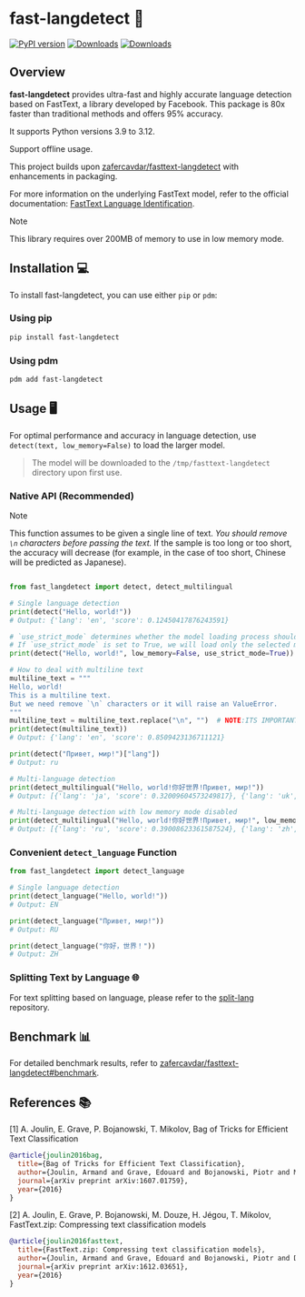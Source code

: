 # fast-langdetect 🚀

[![PyPI version](https://badge.fury.io/py/fast-langdetect.svg)](https://badge.fury.io/py/fast-langdetect)
[![Downloads](https://pepy.tech/badge/fast-langdetect)](https://pepy.tech/project/fast-langdetect)
[![Downloads](https://pepy.tech/badge/fast-langdetect/month)](https://pepy.tech/project/fast-langdetect/)

## Overview

**fast-langdetect** provides ultra-fast and highly accurate language detection based on FastText, a library developed by
Facebook. This package is 80x faster than traditional methods and offers 95% accuracy.

It supports Python versions 3.9 to 3.12.

Support offline usage.

This project builds upon [zafercavdar/fasttext-langdetect](https://github.com/zafercavdar/fasttext-langdetect#benchmark)
with enhancements in packaging.

For more information on the underlying FastText model, refer to the official
documentation: [FastText Language Identification](https://fasttext.cc/docs/en/language-identification.html).

> [!NOTE]
> This library requires over 200MB of memory to use in low memory mode.

## Installation 💻

To install fast-langdetect, you can use either `pip` or `pdm`:

### Using pip

```bash
pip install fast-langdetect
```

### Using pdm

```bash
pdm add fast-langdetect
```

## Usage 🖥️

For optimal performance and accuracy in language detection, use `detect(text, low_memory=False)` to load the larger
model.

> The model will be downloaded to the `/tmp/fasttext-langdetect` directory upon first use.

### Native API (Recommended)

> [!NOTE]
> This function assumes to be given a single line of text. *You should remove `\n` characters before passing the text.*
> If the sample is too long or too short, the accuracy will decrease (for example, in the case of too short, Chinese
> will be predicted as Japanese).

```python

from fast_langdetect import detect, detect_multilingual

# Single language detection
print(detect("Hello, world!"))
# Output: {'lang': 'en', 'score': 0.12450417876243591}

# `use_strict_mode` determines whether the model loading process should enforce strict conditions before using fallback options.
# If `use_strict_mode` is set to True, we will load only the selected model, not the fallback model.
print(detect("Hello, world!", low_memory=False, use_strict_mode=True))

# How to deal with multiline text
multiline_text = """
Hello, world!
This is a multiline text.
But we need remove `\n` characters or it will raise an ValueError.
"""
multiline_text = multiline_text.replace("\n", "")  # NOTE:ITS IMPORTANT TO REMOVE \n CHARACTERS
print(detect(multiline_text))
# Output: {'lang': 'en', 'score': 0.8509423136711121}

print(detect("Привет, мир!")["lang"])
# Output: ru

# Multi-language detection
print(detect_multilingual("Hello, world!你好世界!Привет, мир!"))
# Output: [{'lang': 'ja', 'score': 0.32009604573249817}, {'lang': 'uk', 'score': 0.27781224250793457}, {'lang': 'zh', 'score': 0.17542070150375366}, {'lang': 'sr', 'score': 0.08751443773508072}, {'lang': 'bg', 'score': 0.05222449079155922}]

# Multi-language detection with low memory mode disabled
print(detect_multilingual("Hello, world!你好世界!Привет, мир!", low_memory=False))
# Output: [{'lang': 'ru', 'score': 0.39008623361587524}, {'lang': 'zh', 'score': 0.18235979974269867}, {'lang': 'ja', 'score': 0.08473210036754608}, {'lang': 'sr', 'score': 0.057975586503744125}, {'lang': 'en', 'score': 0.05422825738787651}]
```

### Convenient `detect_language` Function

```python
from fast_langdetect import detect_language

# Single language detection
print(detect_language("Hello, world!"))
# Output: EN

print(detect_language("Привет, мир!"))
# Output: RU

print(detect_language("你好，世界！"))
# Output: ZH
```

### Splitting Text by Language 🌐

For text splitting based on language, please refer to the [split-lang](https://github.com/DoodleBears/split-lang)
repository.

## Benchmark 📊

For detailed benchmark results, refer
to [zafercavdar/fasttext-langdetect#benchmark](https://github.com/zafercavdar/fasttext-langdetect#benchmark).

## References 📚

[1] A. Joulin, E. Grave, P. Bojanowski, T. Mikolov, Bag of Tricks for Efficient Text Classification

```bibtex
@article{joulin2016bag,
  title={Bag of Tricks for Efficient Text Classification},
  author={Joulin, Armand and Grave, Edouard and Bojanowski, Piotr and Mikolov, Tomas},
  journal={arXiv preprint arXiv:1607.01759},
  year={2016}
}
```

[2] A. Joulin, E. Grave, P. Bojanowski, M. Douze, H. Jégou, T. Mikolov, FastText.zip: Compressing text classification
models

```bibtex
@article{joulin2016fasttext,
  title={FastText.zip: Compressing text classification models},
  author={Joulin, Armand and Grave, Edouard and Bojanowski, Piotr and Douze, Matthijs and J{\'e}gou, H{\'e}rve and Mikolov, Tomas},
  journal={arXiv preprint arXiv:1612.03651},
  year={2016}
}
```